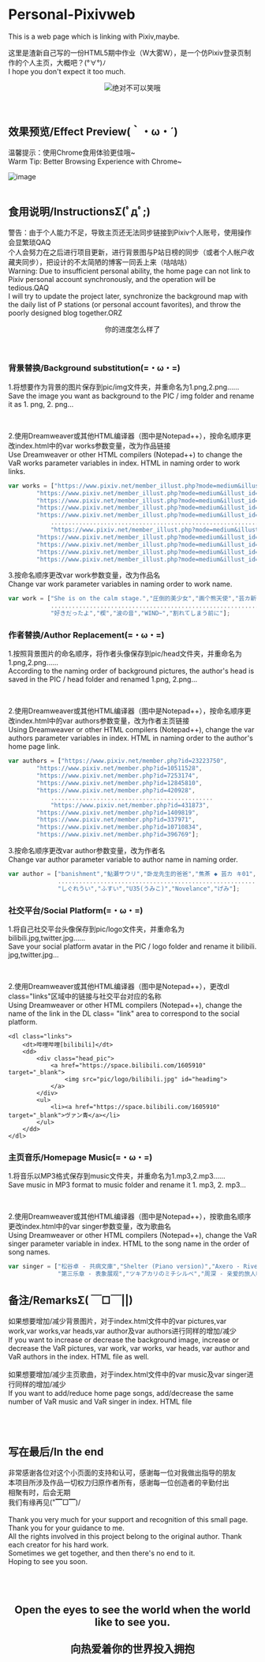 # Personal-Pixivweb
This is a web page which is linking with Pixiv,maybe.<br>

这里是渣新自己写的一份HTML5期中作业（W大雾W），是一个仿Pixiv登录页制作的个人主页，大概吧？(°∀°)ﾉ<br>
I hope you don't expect it too much.<br>

<div align=center><img src="https://github.com/Szczecin/Personal-Pixivweb/blob/master/%E6%9D%82%E7%89%A9%E9%97%B4Utility%20Room/TIM%E6%88%AA%E5%9B%BE20190429223008.png" />绝对不可以笑哦</div><br>
<br>

## 效果预览/Effect Preview(｀・ω・´)
温馨提示：使用Chrome食用体验更佳哦~<br>
Warm Tip: Better Browsing Experience with Chrome~<br>

![image]()<br>
<br>

## 食用说明/InstructionsΣ(ﾟдﾟ;)
警告：由于个人能力不足，导致主页还无法同步链接到Pixiv个人账号，使用操作会显繁琐QAQ<br>
个人会努力在之后进行项目更新，进行背景图与P站日榜的同步（或者个人帐户收藏夹同步），把设计的不太简陋的博客一同丢上来（咕咕咕）<br>
Warning: Due to insufficient personal ability, the home page can not link to Pixiv personal account synchronously, and the operation will be tedious.QAQ<br>
I will try to update the project later, synchronize the background map with the daily list of P stations (or personal account favorites), and throw the poorly designed blog together.ORZ<br>

<div align=center><img src="" />你的进度怎么样了</div><br>
<br>

### 背景替换/Background substitution(=・ω・=)
1.将想要作为背景的图片保存到pic/img文件夹，并重命名为1.png,2.png……<br>
Save the image you want as background to the PIC / img folder and rename it as 1. png, 2. png...<br>

<div align=center><img src="" /></div><br>

2.使用Dreamweaver或其他HTML编译器（图中是Notepad++），按命名顺序更改index.html中的var works参数变量，改为作品链接<br>
Use Dreamweaver or other HTML compilers (Notepad++) to change the VaR works parameter variables in index. HTML in naming order to work links.<br>

```JavaScript
var works = ["https://www.pixiv.net/member_illust.php?mode=medium&illust_id=72525491",
		"https://www.pixiv.net/member_illust.php?mode=medium&illust_id=66347331",
		"https://www.pixiv.net/member_illust.php?mode=medium&illust_id=74759884",
		"https://www.pixiv.net/member_illust.php?mode=medium&illust_id=75102830",
		"https://www.pixiv.net/member_illust.php?mode=medium&illust_id=75087826",
      		...............................................................................
      		"https://www.pixiv.net/member_illust.php?mode=medium&illust_id=74130354",
		"https://www.pixiv.net/member_illust.php?mode=medium&illust_id=73891130",
		"https://www.pixiv.net/member_illust.php?mode=medium&illust_id=58728655",
		"https://www.pixiv.net/member_illust.php?mode=medium&illust_id=73636925",
		"https://www.pixiv.net/member_illust.php?mode=medium&illust_id=74228429"];
```

3.按命名顺序更改var work参数变量，改为作品名<br>
Change var work parameter variables in naming order to work name.<br>

```JavaScript
var work = ["She is on the calm stage.","圧倒的美少女","画个熊天使","芸カ新刊「START LINE」サンプル","2",
            .........................................................................................
            "好きだったよ","楔","波の音","WIND~","割れてしまう前に"];
```

### 作者替换/Author Replacement(=・ω・=)
1.按照背景图片的命名顺序，将作者头像保存到pic/head文件夹，并重命名为1.png,2.png……<br>
According to the naming order of background pictures, the author's head is saved in the PIC / head folder and renamed 1.png, 2.png...<br>

<div align=center><img src="" /></div><br>

2.使用Dreamweaver或其他HTML编译器（图中是Notepad++），按命名顺序更改index.html中的var authors参数变量，改为作者主页链接<br>
Using Dreamweaver or other HTML compilers (Notepad++), change the var authors parameter variables in index. HTML in naming order to the author's home page link.<br>

```JavaScript
var authors = ["https://www.pixiv.net/member.php?id=23223750",
		"https://www.pixiv.net/member.php?id=10511528",
		"https://www.pixiv.net/member.php?id=7253174",
		"https://www.pixiv.net/member.php?id=12845810",
		"https://www.pixiv.net/member.php?id=420928",
         	..............................................
        	"https://www.pixiv.net/member.php?id=431873",
		"https://www.pixiv.net/member.php?id=1409819",
		"https://www.pixiv.net/member.php?id=337971",
		"https://www.pixiv.net/member.php?id=10710834",
		"https://www.pixiv.net/member.php?id=396769"];
```

3.按命名顺序更改var author参数变量，改为作者名<br>
Change var author parameter variable to author name in naming order.<br>

```JavaScript
var author = ["banishment","鮎瀬サウリ","卧龙先生的爸爸","焦茶 ◆ 芸カ キ01","_LM7_",
              ....................................................................
              "しぐれうい","ふすい","U35(うみこ)","Novelance","げみ"];
```

### 社交平台/Social Platform(=・ω・=)
1.将自己社交平台头像保存到pic/logo文件夹，并重命名为bilibili.jpg,twitter.jpg……<br>
Save your social platform avatar in the PIC / logo folder and rename it bilibili. jpg,twitter.jpg...<br>

<div align=center><img src="" /></div><br>

2.使用Dreamweaver或其他HTML编译器（图中是Notepad++），更改dl class="links"区域中的链接与社交平台对应的名称<br>
Using Dreamweaver or other HTML compilers (Notepad++), change the name of the link in the DL class= "link" area to correspond to the social platform.<br>

```HTML5
<dl class="links">
	<dt>哔哩哔哩[bilibili]</dt>
	<dd>
		<div class="head_pic">
			<a href="https://space.bilibili.com/1605910" target="_blank">
				<img src="pic/logo/bilibili.jpg" id="headimg">
			</a>
		</div>
		<ul>
			<li><a href="https://space.bilibili.com/1605910" target="_blank">ヴァン青</a></li>
		</ul>
	</dd>
</dl>
```

### 主页音乐/Homepage Music(=・ω・=)
1.将音乐以MP3格式保存到music文件夹，并重命名为1.mp3,2.mp3……<br>
Save music in MP3 format to music folder and rename it 1. mp3, 2. mp3...<br>

<div align=center><img src="" /></div><br>

2.使用Dreamweaver或其他HTML编译器（图中是Notepad++），按歌曲名顺序更改index.html中的var singer参数变量，改为歌曲名<br>
Using Dreamweaver or other HTML compilers (Notepad++), change the VaR singer parameter variable in index. HTML to the song name in the order of song names.<br>

```JavaScript
var singer = ["松谷卓 - 共病文庫","Shelter (Piano version)","Axero - River","米津玄師 - lemon",
			  "第三乐章 - 表象展观","ツキアカリのミチシルベ","周深 - 亲爱的旅人啊"];
```

## 备注/RemarksΣ( ￣□￣||)
如果想要增加/减少背景图片，对于index.html文件中的var pictures,var work,var works,var heads,var author及var authors进行同样的增加/减少<br>
If you want to increase or decrease the background image, increase or decrease the VaR pictures, var work, var works, var heads, var author and VaR authors in the index. HTML file as well.<br>
<br>
如果想要增加/减少主页歌曲，对于index.html文件中的var music及var singer进行同样的增加/减少<br>
If you want to add/reduce home page songs, add/decrease the same number of VaR music and VaR singer in index. HTML file<br>

<div align=center><img src=""问题解决了 /></div><br>
<br>

## 写在最后/In the end
非常感谢各位对这个小页面的支持和认可，感谢每一位对我做出指导的朋友<br>
本项目所涉及作品一切权力归原作者所有，感谢每一位创造者的辛勤付出<br>
相聚有时，后会无期<br>
我们有缘再见("▔□▔)/<br>
<br>
Thank you very much for your support and recognition of this small page. Thank you for your guidance to me.<br>
All the rights involved in this project belong to the original author. Thank each creator for his hard work.<br>
Sometimes we get together, and then there's no end to it.<br>
Hoping to see you soon.<br>

<div align=center><img src="" /></div><br>
<br>

## <div align=center>Open the eyes to see the world when the world like to see you.<br><br>向热爱着你的世界投入拥抱</div><br>
